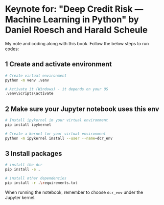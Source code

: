 # Keynote for: "Deep Credit Risk — Machine Learning in Python" by Daniel Roesch and Harald Scheule

My note and coding along with this book. Follow the below steps to run codes:

## 1 Create and activate environment

```bash
# Create virtual environment
python -m venv .venv

# Activate it (Windows) - it depends on your OS
.venv\Scripts\activate
```

## 2 Make sure your Jupyter notebook uses this env

```bash
# Install ipykernel in your virtual environment
pip install ipykernel

# Create a kernel for your virtual environment
python -m ipykernel install --user --name=dcr_env
```

## 3 Install packages

```bash
# install the dcr
pip install -e .

# install other dependencies
pip install -r .\requirements.txt
```

When running the notebook, remember to choose `dcr_env` under the Jupyter kernel.